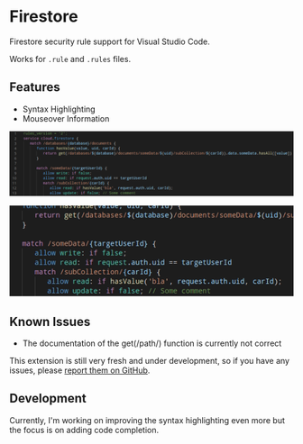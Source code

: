 # Firestore

Firestore security rule support for Visual Studio Code.

Works for `.rule` and `.rules` files.

## Features

* Syntax Highlighting
* Mouseover Information

![Syntax Highlighting](./resources/syntax-highlighting.png)

![Mouseover Information](./resources/mouseover-info.gif)

## Known Issues

* The documentation of the get(/path/) function is currently not correct

This extension is still very fresh and under development, so if you have any issues, please [report them on GitHub](https://github.com/ChFlick/firecode/issues).

## Development

Currently, I'm working on improving the syntax highlighting even more but the focus is on adding code completion.